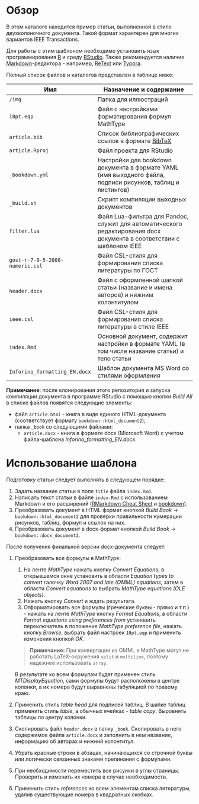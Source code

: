# Обзор

В этом каталоге находится пример статьи, выполненной в стиле двухколоночного документа.
Такой формат характерен для многих вариантов IEEE Transactions.

Для работы с этим шаблоном необходимо установить язык программирования [R](https://cran.r-project.org/bin/windows) и среду [RStudio](https://www.rstudio.com/products/rstudio/download/preview/).
Также рекомендуется наличие [Markdown](http://daringfireball.net/projects/markdown)-редактора - например, [ReText](https://github.com/retext-project/retext) или [Typora](https://typora.io).

Полный список файлов и каталогов представлен в таблице ниже:

| Имя  | Назначение и содержание |
| --------- | ----------------------- |
| `/img` | Папка для иллюстраций |
| `10pt.eqp` | Файл с настройками форматирования формул MathType |
| `article.bib` | Список библиографических ссылок в формате [BibTeX](https://ru.wikipedia.org/wiki/BibTeX) |
| `article.Rproj` | Файл проекта для RStudio |
| `_bookdown.yml` | Настройки для bookdown документа в формате YAML (имя выходного файла, подписи рисунков, таблиц и листингов) |
| `_build.sh` | Скрипт компиляции выходных документов |
| `filter.lua` | Файл Lua-фильтра для Pandoc, служит для автоматического редактирования docx документа в соответствии с шаблоном IEEE |
| `gost-r-7-0-5-2008-numeric.csl` | Файл CSL-стиля для  формирования списка литературы по ГОСТ |
| `header.docx` | Файл с оформленной шапкой статьи (название и имена авторов) и нижним колонтитулом |
| `ieee.csl` | Файл CSL-стиля для формирования списка литературы в стиле IEEE |
| `index.Rmd` | Основной документ, содержит настройки в формате YAML (в том числе название статьи) и тело статьи |
| `Inforino_formatting_EN.docx` | Шаблон документа MS Word со стилями оформления |

**Примечание**: после клонирования этого репозитория и запуска компиляции документа в программе RStudio с помощью кнопки *Build All* в списке файлов появятся следующие элементы:

* файл `article.html` - книга в виде единого HTML-документа (соответствует формату  `bookdown::html_document2`);
* папка `_book` со следующими файлами:
  * `article.docx` - книга в формате docx (Microsoft Word) с учетом файла-шаблона *Inforino_formatting_EN.docx*.

# Использование шаблона

Подготовку статьи следует выполнять в следующем порядке:

1. Задать название статьи в поле `title` файла `index.Rmd`.
2. Написать текст статьи в файле `index.Rmd` с использованием Markdown и его расширений ([RMarkdown Cheat Sheet](https://raw.githubusercontent.com/rstudio/cheatsheets/master/rmarkdown-2.0.pdf) и [bookdown](https://bookdown.org/home/getting-started.html)).
3. Преобразовать документ в HTML-формат кнопкой *Build Book* → `bookdown::html_document2` для проверки правильности нумерации рисунков, таблиц, формул и ссылок на них.
4. Преобразовать документ в docx-формат  кнопкой *Build Book* → `bookdown::docx_document2`.

После получения финальной версии docx-документа следует:

1. Преобразовать все формулы в MathType: 

	1. На ленте *MathType* нажать кнопку *Convert Equations*;
  в открывшемся окне установить в области *Equation types to convert* галочку *Word 2007 and late (OMML) equations*, затем в области *Convert equations to* выбрать *MathType equations (OLE objects)*.  
	1. Нажать кнопку *Convert* и ждать результата.
	1. Отформатировать все формулы (греческие буквы - прямо и т.п.) - нажать на ленте *MathType* кнопку *Format Equations*, в области *Format equations using preferences from* установить переключатель в положение *MathType preference file*, нажать кнопку *Browse*, выбрать файл настроек `10pt.eqp` и применить изменения кнопкой *OK*.

	> **Примечание:** При конвертации из OMML в MathType могут не работать LaTeX-окружения `split` и `multiline`, поэтому надежнее использовать `array`.
	
    В результате ко всем формулам будет применен стиль *MTDisplayEquation*, сами формулы будут расположены в центре колонки, а их номера будут выравнены табуляцией по правому краю.

2. Применить стиль *table head* для подписей таблиц. В шапке таблиц применить стиль *table*, а обычных ячейках - *table copy*. Выровнять таблицы по центру колонки.
3. Скопировать файл `header.docx` в папку `_book`. Скопировать в него содержимое файла `article.docx` и заполнить в нем название, информацию об авторах и нижний колонтитул.
4. Убрать красные строки в абзацах, начинающихся со строчной буквы или логически связанных знаками препинания с формулами.
5. При необходимости переместить все рисунки в углы страницы. Проверить и изменить их номера в случае необходимости.
6. Применить стиль *references* ко всем элементам списка литературы, удалив существующие номера в квадратных скобках.
